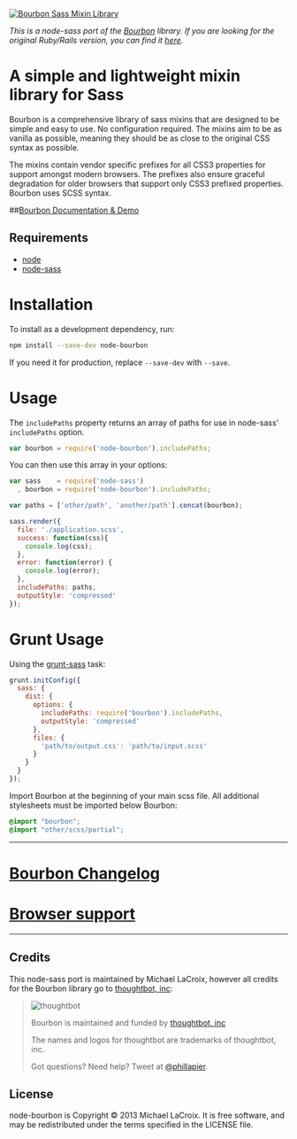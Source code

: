 [![Bourbon Sass Mixin Library](http://bourbon.io/images/shared/bourbon-logo.png)](http://bourbon.io)

*This is a node-sass port of the [Bourbon](http://bourbon.io) library. If you
are looking for the original Ruby/Rails version, you can find it
[here](https://github.com/thoughtbot/bourbon).*

# A simple and lightweight mixin library for Sass
Bourbon is a comprehensive library of sass mixins that are designed to be simple
and easy to use. No configuration required. The mixins aim to be as vanilla as
possible, meaning they should be as close to the original CSS syntax as possible.

The mixins contain vendor specific prefixes for all CSS3 properties for support
amongst modern browsers. The prefixes also ensure graceful degradation for older
browsers that support only CSS3 prefixed properties. Bourbon uses SCSS syntax.

##[Bourbon Documentation & Demo](http://bourbon.io)

## Requirements
- [node](http://nodejs.org)
- [node-sass](https://github.com/andrew/node-sass)

# Installation

To install as a development dependency, run:

```bash
npm install --save-dev node-bourbon
```

If you need it for production, replace `--save-dev` with `--save`.

# Usage

The `includePaths` property returns an array of paths for use in
node-sass' `includePaths` option.

```javascript
var bourbon = require('node-bourbon').includePaths;
```

You can then use this array in your options:

```javascript
var sass    = require('node-sass')
  , bourbon = require('node-bourbon').includePaths;

var paths = ['other/path', 'another/path'].concat(bourbon);

sass.render({
  file: './application.scss',
  success: function(css){
    console.log(css);
  },
  error: function(error) {
    console.log(error);
  },
  includePaths: paths,
  outputStyle: 'compressed'
});
```

# Grunt Usage

Using the [grunt-sass](https://github.com/sindresorhus/grunt-sass) task:

```javascript
grunt.initConfig({
  sass: {
    dist: {
      options: {
        includePaths: require('bourbon').includePaths,
        outputStyle: 'compressed'
      },
      files: {
        'path/to/output.css': 'path/to/input.scss'
      }
    }
  }
});
```

Import Bourbon at the beginning of your main scss file.
All additional stylesheets must be imported below Bourbon:

```scss
@import "bourbon";
@import "other/scss/partial";
```

-------
# [Bourbon Changelog](https://github.com/thoughtbot/bourbon/wiki)

# [Browser support](https://github.com/thoughtbot/bourbon/wiki/Browser-Support)
-------

Credits
-------

This node-sass port is maintained by Michael LaCroix, however all credits for
the Bourbon library go to [thoughtbot, inc](http://thoughtbot.com/community):

> ![thoughtbot](http://thoughtbot.com/images/tm/logo.png)
>
> Bourbon is maintained and funded by [thoughtbot, inc](http://thoughtbot.com/community)
>
> The names and logos for thoughtbot are trademarks of thoughtbot, inc.
>
> Got questions? Need help? Tweet at [@phillapier](http://twitter.com/phillapier).

License
-------

node-bourbon is Copyright © 2013 Michael LaCroix. It is free software, and may be redistributed under the terms specified in the LICENSE file.
